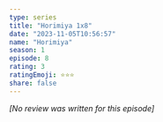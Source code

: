 ```yaml
---
type: series
title: "Horimiya 1x8"
date: "2023-11-05T10:56:57"
name: "Horimiya"
season: 1
episode: 8
rating: 3
ratingEmoji: ⭐️⭐️⭐️
share: false
---
```


*[No review was written for this episode]*
